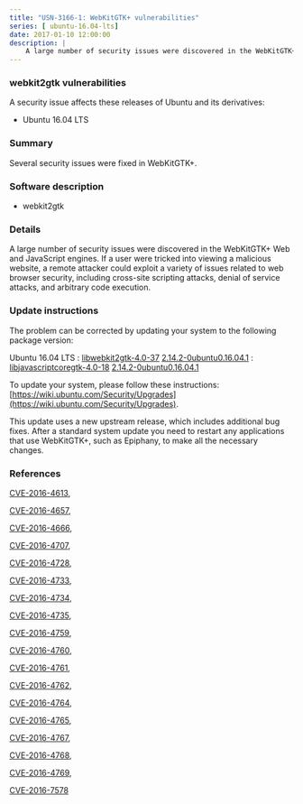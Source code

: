 ```yaml
---
title: "USN-3166-1: WebKitGTK+ vulnerabilities"
series: [ ubuntu-16.04-lts]
date: 2017-01-10 12:00:00
description: |
    A large number of security issues were discovered in the WebKitGTK+ Web and JavaScript engines. If a user were tricked into viewing a malicious website, a remote attacker could exploit a variety of issues related to web browser security, including cross-site scripting attacks, denial of service attacks, and arbitrary code execution. 
--- 
```

 
### webkit2gtk vulnerabilities

A security issue affects these releases of Ubuntu and its derivatives:

* Ubuntu 16.04 LTS

### Summary

Several security issues were fixed in WebKitGTK+. 

### Software description

* webkit2gtk 

### Details

A large number of security issues were discovered in the WebKitGTK+ Web and JavaScript engines. If a user were tricked into viewing a malicious website, a remote attacker could exploit a variety of issues related to web browser security, including cross-site scripting attacks, denial of service attacks, and arbitrary code execution. 

### Update instructions

The problem can be corrected by updating your system to the following package version:

Ubuntu 16.04 LTS
 : [libwebkit2gtk-4.0-37](https://launchpad.net/ubuntu/+source/webkit2gtk) <span> [2.14.2-0ubuntu0.16.04.1](https://launchpad.net/ubuntu/+source/webkit2gtk/2.14.2-0ubuntu0.16.04.1) </span> 
 : [libjavascriptcoregtk-4.0-18](https://launchpad.net/ubuntu/+source/webkit2gtk) <span> [2.14.2-0ubuntu0.16.04.1](https://launchpad.net/ubuntu/+source/webkit2gtk/2.14.2-0ubuntu0.16.04.1) </span> 

To update your system, please follow these instructions: [https://wiki.ubuntu.com/Security/Upgrades](https://wiki.ubuntu.com/Security/Upgrades).

This update uses a new upstream release, which includes additional bug fixes. After a standard system update you need to restart any applications that use WebKitGTK+, such as Epiphany, to make all the necessary changes. 

### References

 [CVE-2016-4613](http://people.ubuntu.com/~ubuntu-security/cve/CVE-2016-4613), 

 [CVE-2016-4657](http://people.ubuntu.com/~ubuntu-security/cve/CVE-2016-4657), 

 [CVE-2016-4666](http://people.ubuntu.com/~ubuntu-security/cve/CVE-2016-4666), 

 [CVE-2016-4707](http://people.ubuntu.com/~ubuntu-security/cve/CVE-2016-4707), 

 [CVE-2016-4728](http://people.ubuntu.com/~ubuntu-security/cve/CVE-2016-4728), 

 [CVE-2016-4733](http://people.ubuntu.com/~ubuntu-security/cve/CVE-2016-4733), 

 [CVE-2016-4734](http://people.ubuntu.com/~ubuntu-security/cve/CVE-2016-4734), 

 [CVE-2016-4735](http://people.ubuntu.com/~ubuntu-security/cve/CVE-2016-4735), 

 [CVE-2016-4759](http://people.ubuntu.com/~ubuntu-security/cve/CVE-2016-4759), 

 [CVE-2016-4760](http://people.ubuntu.com/~ubuntu-security/cve/CVE-2016-4760), 

 [CVE-2016-4761](http://people.ubuntu.com/~ubuntu-security/cve/CVE-2016-4761), 

 [CVE-2016-4762](http://people.ubuntu.com/~ubuntu-security/cve/CVE-2016-4762), 

 [CVE-2016-4764](http://people.ubuntu.com/~ubuntu-security/cve/CVE-2016-4764), 

 [CVE-2016-4765](http://people.ubuntu.com/~ubuntu-security/cve/CVE-2016-4765), 

 [CVE-2016-4767](http://people.ubuntu.com/~ubuntu-security/cve/CVE-2016-4767), 

 [CVE-2016-4768](http://people.ubuntu.com/~ubuntu-security/cve/CVE-2016-4768), 

 [CVE-2016-4769](http://people.ubuntu.com/~ubuntu-security/cve/CVE-2016-4769), 

 [CVE-2016-7578](http://people.ubuntu.com/~ubuntu-security/cve/CVE-2016-7578)
 
